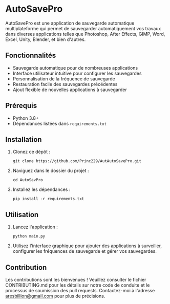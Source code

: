 
# AutoSavePro

AutoSavePro est une application de sauvegarde automatique multiplateforme qui permet de sauvegarder automatiquement vos travaux dans diverses
applications telles que Photoshop, After Effects, GIMP, Word, Excel, Unity, Blender, et bien d'autres.

## Fonctionnalités

- Sauvegarde automatique pour de nombreuses applications
- Interface utilisateur intuitive pour configurer les sauvegardes
- Personnalisation de la fréquence de sauvegarde
- Restauration facile des sauvegardes précédentes
- Ajout flexible de nouvelles applications à sauvegarder

## Prérequis

- Python 3.8+
- Dépendances listées dans `requirements.txt`

## Installation

1. Clonez ce dépôt :
   ```
   git clone https://github.com/Princ229/AutAutoSavePro.git
   ```
2. Naviguez dans le dossier du projet :
   ```
   cd AutoSavPro
   ```
3. Installez les dépendances :
   ```
   pip install -r requirements.txt
   ```

## Utilisation

1. Lancez l'application :
   ```
   python main.py
   ```
2. Utilisez l'interface graphique pour ajouter des applications à surveiller, configurer les fréquences de sauvegarde et gérer vos sauvegardes.

## Contribution

Les contributions sont les bienvenues ! Veuillez consulter le fichier CONTRIBUTING.md pour les détails sur notre code de conduite et le processus de soumission des pull requests. Contactez-moi à l'adresse aresbillion@gmail.com pour plus de précisions.

